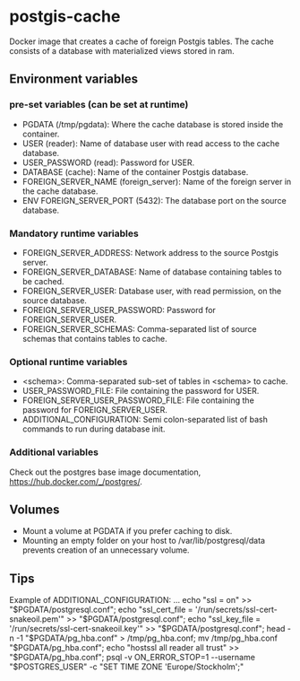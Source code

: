 # postgis-cache
Docker image that creates a cache of foreign Postgis tables. The cache consists of a database with materialized views stored in ram.

## Environment variables
### pre-set variables (can be set at runtime)
* PGDATA (/tmp/pgdata): Where the cache database is stored inside the container.
* USER (reader): Name of database user with read access to the cache database.
* USER_PASSWORD (read): Password for USER.
* DATABASE (cache): Name of the container Postgis database.
* FOREIGN_SERVER_NAME (foreign_server): Name of the foreign server in the cache database.
* ENV FOREIGN_SERVER_PORT (5432): The database port on the source database.

### Mandatory runtime variables
* FOREIGN_SERVER_ADDRESS: Network address to the source Postgis server.
* FOREIGN_SERVER_DATABASE: Name of database containing tables to be cached.
* FOREIGN_SERVER_USER: Database user, with read permission, on the source database.
* FOREIGN_SERVER_USER_PASSWORD: Password for FOREIGN_SERVER_USER.
* FOREIGN_SERVER_SCHEMAS: Comma-separated list of source schemas that contains tables to cache.

### Optional runtime variables
* \<schema\>: Comma-separated sub-set of tables in \<schema\> to cache.
* USER_PASSWORD_FILE: File containing the password for USER.
* FOREIGN_SERVER_USER_PASSWORD_FILE: File containing the password for FOREIGN_SERVER_USER.
* ADDITIONAL_CONFIGURATION: Semi colon-separated list of bash commands to run during database init.

### Additional variables
Check out the postgres base image documentation, https://hub.docker.com/_/postgres/.

## Volumes
* Mount a volume at PGDATA if you prefer caching to disk.
* Mounting an empty folder on your host to /var/lib/postgresql/data prevents creation of an unnecessary volume.

## Tips
Example of ADDITIONAL_CONFIGURATION:
...
echo "ssl = on" >> "$PGDATA/postgresql.conf"; echo "ssl_cert_file = '/run/secrets/ssl-cert-snakeoil.pem'" >> "$PGDATA/postgresql.conf"; echo "ssl_key_file = '/run/secrets/ssl-cert-snakeoil.key'" >> "$PGDATA/postgresql.conf"; head -n -1 "$PGDATA/pg_hba.conf" > /tmp/pg_hba.conf; mv /tmp/pg_hba.conf "$PGDATA/pg_hba.conf"; echo "hostssl all reader all trust" >> "$PGDATA/pg_hba.conf"; psql -v ON_ERROR_STOP=1 --username "$POSTGRES_USER" -c "SET TIME ZONE 'Europe/Stockholm';"
